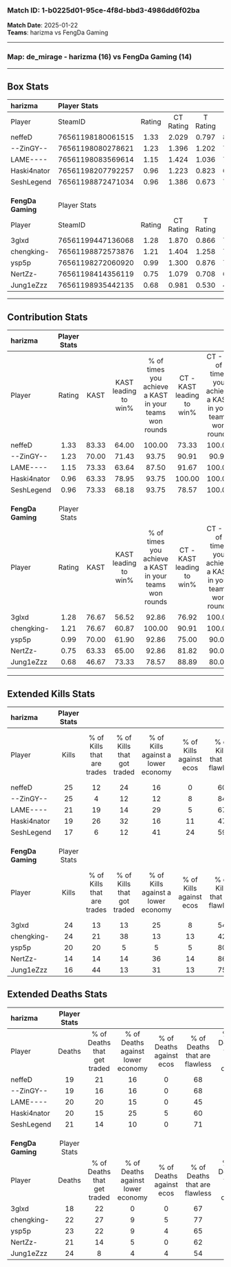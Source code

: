 ### Match ID: 1-b0225d01-95ce-4f8d-bbd3-4986dd6f02ba  
**Match Date**: 2025-01-22  
**Teams**: harizma vs FengDa Gaming  

---  

### **Map**: de_mirage - harizma (16) vs FengDa Gaming (14)  
---  

## Box Stats  

| **harizma**       | Player Stats      |        |           |          |       |      |       |         |        |      |     |
| :- | :- | :-: | :-: | :-: | :-: | :-: | :-: | :-: | :-: | :-: | :-: |
| Player            | SteamID           | Rating | CT Rating | T Rating | KAST  | ADR  | Kills | Assists | Deaths | K/D  | HS% |
| neffeD            | 76561198180061515 |  1.33  |   2.029   |  0.797   | 83.33 | 84.8 |  25   |    2    |   19   | 1.32 | 68  |
| --ZinGY--         | 76561198080278621 |  1.23  |   1.396   |  1.202   | 70.00 | 81.5 |  25   |    3    |   19   | 1.32 | 36  |
| LAME----          | 76561198083569614 |  1.15  |   1.424   |  1.036   | 73.33 | 86.4 |  21   |    7    |   20   | 1.05 | 61  |
| Haski4nator       | 76561198207792257 |  0.96  |   1.223   |  0.823   | 63.33 | 69.4 |  19   |    6    |   20   | 0.95 | 68  |
| SeshLegend        | 76561198872471034 |  0.96  |   1.386   |  0.673   | 73.33 | 72.3 |  17   |    6    |   21   | 0.81 | 64  |
|                   |                   |        |           |          |       |      |       |         |        |      |     |
|                   |                   |        |           |          |       |      |       |         |        |      |     |
|                   |                   |        |           |          |       |      |       |         |        |      |     |
| **FengDa Gaming** | Player Stats      |        |           |          |       |      |       |         |        |      |     |
| Player            | SteamID           | Rating | CT Rating | T Rating | KAST  | ADR  | Kills | Assists | Deaths | K/D  | HS% |
| 3glxd             | 76561199447136068 |  1.28  |   1.870   |  0.866   | 76.67 | 81.7 |  24   |    7    |   18   | 1.33 | 25  |
| chengking-        | 76561198872573876 |  1.21  |   1.404   |  1.258   | 76.67 | 83.8 |  24   |    7    |   22   | 1.09 | 41  |
| ysp5p             | 76561198272060920 |  0.99  |   1.300   |  0.876   | 70.00 | 74.5 |  20   |    3    |   23   | 0.87 | 55  |
| NertZz-           | 76561198414356119 |  0.75  |   1.079   |  0.708   | 63.33 | 54.5 |  14   |    5    |   21   | 0.67 | 42  |
| Jung1eZzz         | 76561198935442135 |  0.68  |   0.981   |  0.530   | 46.67 | 70.3 |  16   |    7    |   24   | 0.67 | 50  |
---  

## Contribution Stats  

| **harizma**       | Player Stats |       |                      |                                                        |                           |                                                             |                          |                                                            |
| :- | :-: | :-: | :-: | :-: | :-: | :-: | :-: | :-: |
| Player            |    Rating    | KAST  | KAST leading to win% | % of times you achieve a KAST in your teams won rounds | CT - KAST leading to win% | CT - % of times you achieve a KAST in your teams won rounds | T - KAST leading to win% | T - % of times you achieve a KAST in your teams won rounds |
| neffeD            |     1.33     | 83.33 |        64.00         |                         100.00                         |           73.33           |                           100.00                            |          50.00           |                           100.00                           |
| --ZinGY--         |     1.23     | 70.00 |        71.43         |                         93.75                          |           90.91           |                            90.91                            |          50.00           |                           100.00                           |
| LAME----          |     1.15     | 73.33 |        63.64         |                         87.50                          |           91.67           |                           100.00                            |          30.00           |                           60.00                            |
| Haski4nator       |     0.96     | 63.33 |        78.95         |                         93.75                          |          100.00           |                           100.00                            |          50.00           |                           80.00                            |
| SeshLegend        |     0.96     | 73.33 |        68.18         |                         93.75                          |           78.57           |                           100.00                            |          50.00           |                           80.00                            |
|                   |              |       |                      |                                                        |                           |                                                             |                          |                                                            |
|                   |              |       |                      |                                                        |                           |                                                             |                          |                                                            |
|                   |              |       |                      |                                                        |                           |                                                             |                          |                                                            |
| **FengDa Gaming** | Player Stats |       |                      |                                                        |                           |                                                             |                          |                                                            |
| Player            |    Rating    | KAST  | KAST leading to win% | % of times you achieve a KAST in your teams won rounds | CT - KAST leading to win% | CT - % of times you achieve a KAST in your teams won rounds | T - KAST leading to win% | T - % of times you achieve a KAST in your teams won rounds |
| 3glxd             |     1.28     | 76.67 |        56.52         |                         92.86                          |           76.92           |                           100.00                            |          30.00           |                           75.00                            |
| chengking-        |     1.21     | 76.67 |        60.87         |                         100.00                         |           90.91           |                           100.00                            |          33.33           |                           100.00                           |
| ysp5p             |     0.99     | 70.00 |        61.90         |                         92.86                          |           75.00           |                            90.00                            |          44.44           |                           100.00                           |
| NertZz-           |     0.75     | 63.33 |        65.00         |                         92.86                          |           81.82           |                            90.00                            |          44.44           |                           100.00                           |
| Jung1eZzz         |     0.68     | 46.67 |        73.33         |                         78.57                          |           88.89           |                            80.00                            |          50.00           |                           75.00                            |
---  

## Extended Kills Stats  

| **harizma**       | Player Stats |                            |                            |                                    |                         |                              |                                 |                                       |                    |           |
| :- | :-: | :-: | :-: | :-: | :-: | :-: | :-: | :-: | :-: | :-: |
| Player            |    Kills     | % of Kills that are trades | % of Kills that got traded | % of Kills against a lower economy | % of Kills against ecos | % of Kills that are flawless | % of Kills that are close duels | % of Kills that are assisted by flash | Pistol Round Kills | AWP Kills |
| neffeD            |      25      |             12             |             24             |                 16                 |            0            |              60              |               24                |                   0                   |         4          |     0     |
| --ZinGY--         |      25      |             4              |             12             |                 12                 |            8            |              84              |                4                |                  12                   |         4          |    12     |
| LAME----          |      21      |             19             |             14             |                 29                 |            5            |              67              |               14                |                   5                   |         1          |     4     |
| Haski4nator       |      19      |             26             |             32             |                 16                 |           11            |              47              |                5                |                   0                   |         0          |     0     |
| SeshLegend        |      17      |             6              |             12             |                 41                 |           24            |              59              |                6                |                   0                   |         1          |     0     |
|                   |              |                            |                            |                                    |                         |                              |                                 |                                       |                    |           |
|                   |              |                            |                            |                                    |                         |                              |                                 |                                       |                    |           |
|                   |              |                            |                            |                                    |                         |                              |                                 |                                       |                    |           |
| **FengDa Gaming** | Player Stats |                            |                            |                                    |                         |                              |                                 |                                       |                    |           |
| Player            |    Kills     | % of Kills that are trades | % of Kills that got traded | % of Kills against a lower economy | % of Kills against ecos | % of Kills that are flawless | % of Kills that are close duels | % of Kills that are assisted by flash | Pistol Round Kills | AWP Kills |
| 3glxd             |      24      |             13             |             13             |                 25                 |            8            |              54              |                4                |                   4                   |         0          |    15     |
| chengking-        |      24      |             21             |             38             |                 13                 |           13            |              42              |                0                |                   0                   |         1          |     0     |
| ysp5p             |      20      |             20             |             5              |                 5                  |            5            |              80              |                0                |                   5                   |         1          |     1     |
| NertZz-           |      14      |             14             |             14             |                 36                 |           14            |              86              |               21                |                   0                   |         1          |     0     |
| Jung1eZzz         |      16      |             44             |             13             |                 31                 |           13            |              75              |                0                |                   6                   |         0          |     0     |
## Extended Deaths Stats  

| **harizma**       | Player Stats |                             |                                   |                          |                               |                            |                           |               |
| :- | :-: | :-: | :-: | :-: | :-: | :-: | :-: | :-: |
| Player            |    Deaths    | % of Deaths that get traded | % of Deaths against lower economy | % of Deaths against ecos | % of Deaths that are flawless | % of Deaths that are close | % of Deaths while blinded | Deaths to AWP |
| neffeD            |      19      |             21              |                16                 |            0             |              68               |             0              |            11             |       3       |
| --ZinGY--         |      19      |             16              |                16                 |            0             |              68               |             11             |             0             |       3       |
| LAME----          |      20      |             20              |                15                 |            0             |              45               |             0              |             0             |       4       |
| Haski4nator       |      20      |             15              |                25                 |            5             |              60               |             0              |             5             |       1       |
| SeshLegend        |      21      |             14              |                10                 |            0             |              71               |             10             |             0             |       5       |
|                   |              |                             |                                   |                          |                               |                            |                           |               |
|                   |              |                             |                                   |                          |                               |                            |                           |               |
|                   |              |                             |                                   |                          |                               |                            |                           |               |
| **FengDa Gaming** | Player Stats |                             |                                   |                          |                               |                            |                           |               |
| Player            |    Deaths    | % of Deaths that get traded | % of Deaths against lower economy | % of Deaths against ecos | % of Deaths that are flawless | % of Deaths that are close | % of Deaths while blinded | Deaths to AWP |
| 3glxd             |      18      |             22              |                 0                 |            0             |              67               |             22             |             6             |       3       |
| chengking-        |      22      |             27              |                 9                 |            5             |              77               |             9              |             9             |       8       |
| ysp5p             |      23      |             22              |                 9                 |            4             |              65               |             13             |             4             |       3       |
| NertZz-           |      21      |             14              |                 5                 |            0             |              62               |             5              |             0             |       1       |
| Jung1eZzz         |      24      |              8              |                 4                 |            4             |              54               |             8              |             0             |       1       |
